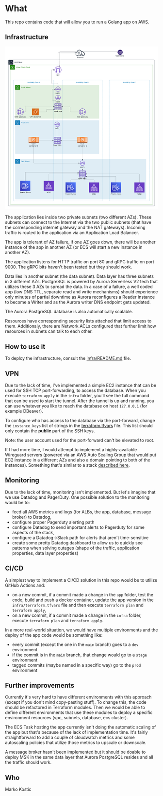 # What

This repo contains code that will allow you to run a Golang app on AWS.

## Infrastructure

![cloud infrastructure](./cloud-architecture.png)

The application lies inside two private subnets (two different AZs). These subnets can connect to the Internet via the two public subnets (that have the corresponding internet gateway and the NAT gateways). Incoming traffic is routed to the application via an Application Load Balancer.

The app is tolerant of AZ failure, if one AZ goes down, there will be another instance of the app in another AZ (or ECS will start a new instance in another AZ).

The application listens for HTTP traffic on port 80 and gRPC traffic on port 9000. The gRPC bits haven't been tested but they should work.

Data lies in another subnet (the data subnet). Data layer has three subnets in 3 different AZs. PostgreSQL is powered by Aurora Serverless V2 tech that utilizes these 3 AZs to spread the data. In a case of a failure, a well coded app (low DNS TTL, separate read and write mechanisms) should experience only minutes of partial downtime as Aurora reconfigures a Reader instance to become a Writer and as the Aurora writer DNS endpoint gets updated.

The Aurora PostgreSQL database is also automatically scalable.

Resources have corresponding security lists attached that limit access to them. Additionaly, there are Network ACLs configured that further limit how resources in subnets can talk to each other.

## How to use it

To deploy the infrastructure, consult the [infra/README.md](./infra/README.md) file.

## VPN

Due to the lack of time, I've implemented a simple EC2 instance that can be used for SSH TCP port-forwarding, to access the database. When you execute `terraform apply` in the `infra` folder, you'll see the full command that can be used to start the tunnel. After the tunnel is up and running, you can use whatever you like to reach the database on host `127.0.0.1` (for example DBeaver).

To configure who has access to the database via the port-forward, change the `instance_keys` list of strings in the [terraform.tfvars](infra/terraform.tfvars) file. This list should only contain the **public** part of the SSH keys.

Note: the user account used for the port-forward can't be elevated to root.

If I had more time, I would attempt to implement a highly-available Wireguard servers (powered via an AWS Auto Scaling Group that would put EC2 instance in a different AZs and also a domain pointing to both of the instances). Something that's similar to a stack [described here](https://www.perdian.de/blog/2021/12/27/setting-up-a-wireguard-vpn-at-aws-using-terraform/).

## Monitoring

Due to the lack of time, monitoring isn't implemented. But let's imagine that we use Datadog and PagerDuty. One possible solution to the monitoring would be to:

* feed all AWS metrics and logs (for ALBs, the app, database, message broker) to Datadog,
* configure proper Pagerduty alerting path
* configure Datadog to send important alerts to Pagerduty for some aspects of the stack,
* configure a Datadog->Slack path for alerts that aren't time-sensitive
* create some pretty Datadog dashboard to allow us to quickly see patterns when solving outages (shape of the traffic, application properties, data layer properties)

## CI/CD

A simplest way to implement a CI/CD solution in this repo would be to utilize GitHub Actions and:

* on a new commit, if a commit made a change in the `app` folder, test the code, build and push a docker container, update the app version in the `infra/terraform.tfvars` file and then execute `terraform plan` and `terraform apply`,
* on a new commit, if a commit made a change in the `infra` folder, execute `terraform plan` and `terraform apply`.

In a more real-world situation, we would have multiple environments and the deploy of the app code would be something like:

* every commit (except the one in the `main` branch) goes to a `dev` environment
* if the commit is in the `main` branch, that change would go to a `stage` environment
* tagged commits (maybe named in a specific way) go to the `prod` environment

## Further improvements

Currently it's very hard to have different environments with this approach (except if you don't mind copy-pasting stuff). To change this, the code should be refactored in Terraform modules. Then we would be able to define different environments that use these modules to deploy a specific environment resources (vpc, subnets, database, ecs cluster).

The ECS Task hosting the app currently isn't doing the automatic scaling of the app but that's because of the lack of implementation time. It's fairly straightforward to add a couple of cloudwatch metrics and some autoscaling policies that utilize those metrics to upscale or downscale.

A message broker hasn't been implemented but it should be doable to deploy MSK in the same data layer that Aurora PostgreSQL resides and all the traffic should work.

## Who
Marko Kostic
